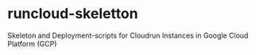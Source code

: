 # runcloud-skeletton
Skeleton and Deployment-scripts for Cloudrun Instances in Google Cloud Platform (GCP)
